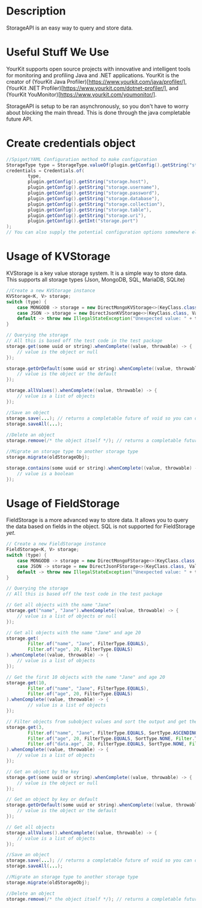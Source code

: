 # Description
StorageAPI is an easy way to query and store data.

# Useful Stuff We Use

YourKit supports open source projects with innovative and intelligent tools
for monitoring and profiling Java and .NET applications.
YourKit is the creator of (YourKit Java Profiler)[https://www.yourkit.com/java/profiler/],
(YourKit .NET Profiler)[https://www.yourkit.com/dotnet-profiler/],
and (YourKit YouMonitor)[https://www.yourkit.com/youmonitor/].

StorageAPI is setup to be ran asynchronously, so you don't have to worry about blocking the main thread. This is done through the java completable future API.
# Create credentials object
```java
//Spigot/YAML Configuration method to make configuration
StorageType type = StorageType.valueOf(plugin.getConfig().getString("storage.type"));
credentials = Credentials.of(
        type,
        plugin.getConfig().getString("storage.host"),
        plugin.getConfig().getString("storage.username"),
        plugin.getConfig().getString("storage.password"),
        plugin.getConfig().getString("storage.database"),
        plugin.getConfig().getString("storage.collection"),
        plugin.getConfig().getString("storage.table"),
        plugin.getConfig().getString("storage.uri"),
        plugin.getConfig().getInt("storage.port")
);
// You can also supply the potential configuration options somewhere else such as environment variables or a file.
```

# Usage of KVStorage
KVStorage is a key value storage system. It is a simple way to store data.
This supports all storage types (Json, MongoDB, SQL, MariaDB, SQLite)
```java
//Create a new KVStorage instance
KVStorage<K, V> storage;
switch (type) {
    case MONGODB -> storage = new DirectMongoKVStorage<>(KeyClass.class, ValueClass.class, credentials);
    case JSON -> storage = new DirectJsonKVStorage<>(KeyClass.class, ValueClass.class, new File(plugin.getDataFolder()+File.separator+"data.json"));
    default -> throw new IllegalStateException("Unexpected value: " + type);
}
```

```java
// Querying the storage
// All this is based off the test code in the test package
storage.get(some uuid or string).whenComplete((value, throwable) -> {
    // value is the object or null
});

storage.getOrDefault(some uuid or string).whenComplete((value, throwable) -> {
    // value is the object or the default
});

storage.allValues().whenComplete((value, throwable) -> {
    // value is a list of objects
});

//Save an object
storage.save(...); // returns a completable future of void so you can do a when complete when its done
storage.saveAll(...);
        
//Delete an object
storage.remove(/* the object itself */); // returns a completable future of void so you can do a when complete when its done

//Migrate an storage type to another storage type
storage.migrate(oldStorageObj);

storage.contains(some uuid or string).whenComplete((value, throwable) -> {
    // value is a boolean
});
```

# Usage of FieldStorage
FieldStorage is a more advanced way to store data. It allows you to query the data based on fields in the object.
SQL is not supported for FieldStorage *yet*.
```java
// Create a new FieldStorage instance
FieldStorage<K, V> storage;
switch (type) {
    case MONGODB -> storage = new DirectMongoFStorage<>(KeyClass.class, ValueClass.class, credentials, TestObject::new); // Last constructor arg is a function to create a new instance of the value class
    case JSON -> storage = new DirectJsonFStorage<>(KeyClass.class, ValueClass.class, new File(plugin.getDataFolder()+File.separator+"data.json"), TestObject::new); // The JSON equivalent
    default -> throw new IllegalStateException("Unexpected value: " + type);
}
```

```java
// Querying the storage
// All this is based off the test code in the test package

// Get all objects with the name "Jane"
storage.get("name", "Jane").whenComplete((value, throwable) -> {
    // value is a list of objects or null
});

// Get all objects with the name "Jane" and age 20
storage.get(
        Filter.of("name", "Jane", FilterType.EQUALS),
        Filter.of("age", 20, FilterType.EQUALS)
).whenComplete((value, throwable) -> {
    // value is a list of objects
});

// Get the first 10 objects with the name "Jane" and age 20
storage.get(10,
        Filter.of("name", "Jane", FilterType.EQUALS),
        Filter.of("age", 20, FilterType.EQUALS)
).whenComplete((value, throwable) -> {
        // value is a list of objects
});

// Filter objects from subobject values and sort the output and get the first 3
storage.get(3,
        Filter.of("name", "Jane", FilterType.EQUALS, SortType.ASCENDING, Filter.Type.AND),
        Filter.of("age", 20, FilterType.EQUALS, SortType.NONE, Filter.Type.AND),
        Filter.of("data.age", 20, FilterType.EQUALS, SortType.NONE, Filter.Type.AND)
).whenComplete((value, throwable) -> {
    // value is a list of objects
});

// Get an object by the key
storage.get(some uuid or string).whenComplete((value, throwable) -> {
    // value is the object or null
});

// Get an object by key or default
storage.getOrDefault(some uuid or string).whenComplete((value, throwable) -> {
    // value is the object or the default
});

// Get all objects
storage.allValues().whenComplete((value, throwable) -> {
    // value is a list of objects
});

//Save an object
storage.save(...); // returns a completable future of void so you can do a when complete when its done
storage.saveAll(...);

//Migrate an storage type to another storage type
storage.migrate(oldStorageObj);

//Delete an object
storage.remove(/* the object itself */); // returns a completable future of void so you can do a when complete when its done

```